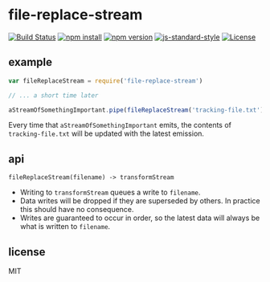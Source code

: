 # file-replace-stream

[![Build Status](https://img.shields.io/travis/jarofghosts/file-replace-stream.svg?style=flat-square)](https://travis-ci.org/jarofghosts/file-replace-stream)
[![npm install](https://img.shields.io/npm/dm/file-replace-stream.svg?style=flat-square)](https://www.npmjs.org/package/file-replace-stream)
[![npm version](https://img.shields.io/npm/v/file-replace-stream.svg?style=flat-square)](https://www.npmjs.org/package/file-replace-stream)
[![js-standard-style](https://img.shields.io/badge/code%20style-standard-brightgreen.svg?style=flat-square)](https://github.com/feross/standard)
[![License](https://img.shields.io/npm/l/file-replace-stream.svg?style=flat-square)](https://github.com/jarofghosts/file-replace-stream/blob/master/LICENSE)

## example

```javascript
var fileReplaceStream = require('file-replace-stream')

// ... a short time later

aStreamOfSomethingImportant.pipe(fileReplaceStream('tracking-file.txt'))
```

Every time that `aStreamOfSomethingImportant` emits, the contents of
`tracking-file.txt` will be updated with the latest emission.

## api

`fileReplaceStream(filename) -> transformStream`

* Writing to `transformStream` queues a write to `filename`.
* Data writes will be dropped if they are superseded by others. In practice
  this should have no consequence.
* Writes are guaranteed to occur in order, so the latest data will always be
  what is written to `filename`.

## license

MIT
